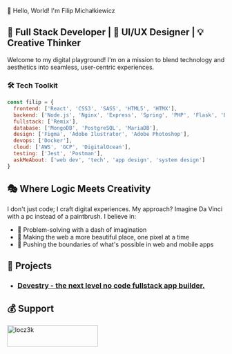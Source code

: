 👋 Hello, World! I'm Filip Michałkiewicz

## 🚀 Full Stack Developer | 🎨 UI/UX Designer | 💡 Creative Thinker

Welcome to my digital playground! I'm on a mission to blend technology and aesthetics into seamless, user-centric experiences.

### 🛠️ Tech Toolkit

```javascript
const filip = {
  frontend: ['React', 'CSS3', 'SASS', 'HTML5', 'HTMX'],
  backend: ['Node.js', 'Nginx', 'Express', 'Spring', 'PHP', 'Flask', 'Deno'],
  fullstack: ['Remix'],
  database: ['MongoDB', 'PostgreSQL', 'MariaDB'],
  design: ['Figma', 'Adobe Ilustrator', 'Adobe Photoshop'],
  devops: ['Docker'],
  cloud: ['AWS', 'GCP', 'DigitalOcean'],
  testing: ['Jest', 'Postman'],
  askMeAbout: ['web dev', 'tech', 'app design', 'system design']
}
```
## 🎭 Where Logic Meets Creativity
I don't just code; I craft digital experiences. My approach? Imagine Da Vinci with a pc instead of a paintbrush. I believe in:

- 🧠 Problem-solving with a dash of imagination
- 🌈 Making the web a more beautiful place, one pixel at a time
- 🚀 Pushing the boundaries of what's possible in web and mobile apps

## 🔭 Projects
- ### [Devestry - the next level no code fullstack app builder.](https://devestry.com)

## 💰 Support
<p><a href="https://www.buymeacoffee.com/locz3k"> <img align="left" src="https://cdn.buymeacoffee.com/buttons/v2/default-yellow.png" height="50" width="210" alt="locz3k" /></a></p><br><br>

